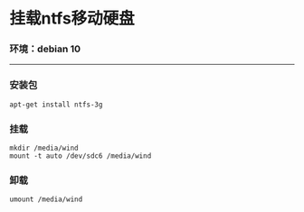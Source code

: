 # 挂载ntfs移动硬盘
### 环境：debian 10
-----
### 安装包
`apt-get install ntfs-3g`

### 挂载
```
mkdir /media/wind 
mount -t auto /dev/sdc6 /media/wind
```
### 卸载
`umount /media/wind`
